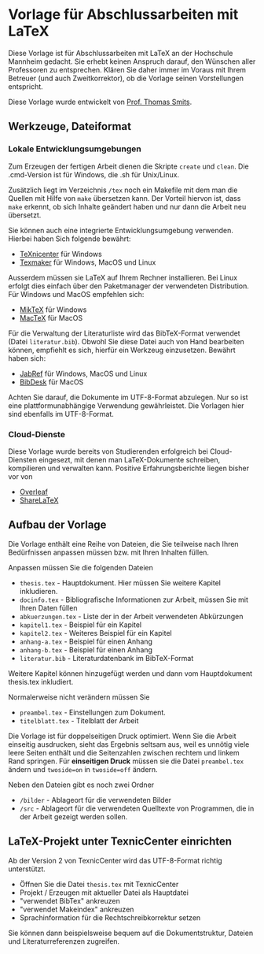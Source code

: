 # Vorlage für Abschlussarbeiten mit LaTeX

Diese Vorlage ist für Abschlussarbeiten mit LaTeX an der Hochschule Mannheim gedacht. Sie erhebt keinen Anspruch darauf, den Wünschen aller Professoren zu entsprechen. Klären Sie daher immer im Voraus mit Ihrem Betreuer (und auch Zweitkorrektor), ob die Vorlage seinen Vorstellungen entspricht.

Diese Vorlage wurde entwickelt von [Prof. Thomas Smits](http://www.smits-net.de).

## Werkzeuge, Dateiformat

### Lokale Entwicklungsumgebungen

Zum Erzeugen der fertigen Arbeit dienen die Skripte `create` und `clean`. Die .cmd-Version ist für Windows, die .sh für Unix/Linux. 

Zusätzlich liegt im Verzeichnis `/tex` noch ein Makefile mit dem man die Quellen mit Hilfe von `make` übersetzen kann. Der Vorteil hiervon ist, dass `make` erkennt, ob sich Inhalte geändert haben und nur dann die Arbeit neu übersetzt.

Sie können auch eine integrierte Entwicklungsumgebung verwenden. Hierbei haben Sich folgende bewährt:

  * [TeXnicenter](http://www.texniccenter.org/) für Windows
  * [Texmaker](http://www.xm1math.net/texmaker/) für Windows, MacOS und Linux
 
Ausserdem müssen sie LaTeX auf Ihrem Rechner installieren. Bei Linux erfolgt dies einfach über den Paketmanager der verwendeten Distribution. Für Windows und MacOS empfehlen sich:

  * [MikTeX](http://miktex.org/) für Windows
  * [MacTeX](http://tug.org/mactex/) für MacOS

Für die Verwaltung der Literaturliste wird das BibTeX-Format verwendet (Datei `literatur.bib`). Obwohl Sie diese Datei auch von Hand bearbeiten können, empfiehlt es sich, hierfür ein Werkzeug einzusetzen. Bewährt haben sich:

  * [JabRef](http://jabref.sourceforge.net/) für Windows, MacOS und Linux
  * [BibDesk](http://bibdesk.sourceforge.net/) für MacOS
  
Achten Sie darauf, die Dokumente im UTF-8-Format abzulegen. Nur so ist eine plattformunabhängige Verwendung gewährleistet. Die Vorlagen hier sind ebenfalls im UTF-8-Format.

### Cloud-Dienste

Diese Vorlage wurde bereits von Studierenden erfolgreich bei Cloud-Diensten eingesezt, mit denen man LaTeX-Dokumente schreiben, kompilieren und verwalten kann. Positive Erfahrungsberichte liegen bisher vor von

  * [Overleaf](https://www.overleaf.com)
  * [ShareLaTeX](https://www.sharelatex.com)

## Aufbau der Vorlage

Die Vorlage enthält eine Reihe von Dateien, die Sie teilweise nach Ihren Bedürfnissen anpassen müssen bzw. mit Ihren Inhalten füllen.

Anpassen müssen Sie die folgenden Dateien

  * `thesis.tex` - Hauptdokument. Hier müssen Sie weitere Kapitel inkludieren.
  * `docinfo.tex` - Bibliografische Informationen zur Arbeit, müssen Sie mit Ihren Daten füllen
  * `abkuerzungen.tex` - Liste der in der Arbeit verwendeten Abkürzungen
  * `kapitel1.tex` - Beispiel für ein Kapitel
  * `kapitel2.tex` - Weiteres Beispiel für ein Kapitel
  * `anhang-a.tex` - Beispiel für einen Anhang
  * `anhang-b.tex` - Beispiel für einen Anhang
  * `literatur.bib` - Literaturdatenbank im BibTeX-Format

Weitere Kapitel können hinzugefügt werden und dann vom Hauptdokument thesis.tex inkludiert.
  
Normalerweise nicht verändern müssen Sie
  
  * `preambel.tex` - Einstellungen zum Dokument.
  * `titelblatt.tex` - Titelblatt der Arbeit

Die Vorlage ist für doppelseitigen Druck optimiert. Wenn Sie die Arbeit einseitig ausdrucken, sieht das Ergebnis seltsam aus, weil es unnötig viele leere Seiten enthält und die Seitenzahlen zwischen rechtem und linkem Rand springen. Für **einseitigen Druck** müssen sie die Datei `preambel.tex` ändern und `twoside=on` in `twoside=off` ändern.

Neben den Dateien gibt es noch zwei Ordner

  * `/bilder` - Ablageort für die verwendeten Bilder
  * `/src` - Ablageort für die verwendeten Quelltexte von Programmen, die in der Arbeit gezeigt werden sollen.


## LaTeX-Projekt unter TexnicCenter einrichten

Ab der Version 2 von TexnicCenter wird das UTF-8-Format richtig unterstützt.

  * Öffnen Sie die Datei `thesis.tex` mit TexnicCenter
  * Projekt / Erzeugen mit aktueller Datei als Hauptdatei
  * "verwendet BibTex" ankreuzen
  * "verwendet Makeindex" ankreuzen
  * Sprachinformation für die Rechtschreibkorrektur setzen

Sie können dann beispielsweise bequem auf die Dokumentstruktur, Dateien und Literaturreferenzen zugreifen.

